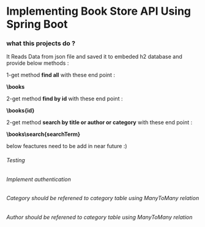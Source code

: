 # Implementing Book Store API Using Spring Boot

### what this projects do ?

It Reads Data from json file and saved it to embeded h2 database and provide below methods :

1-get method **find all** with these end point :

**\books**

2-get method **find by id** with these end point :

**\books\{id}**


2-get method **search by title or author or category** with these end point :

**\books\search\{searchTerm}**



below feactures need to be add in near future :)


###### Testing
###### Implement authentication
###### Category should be referened to category table using ManyToMany relation
###### Author should be referened to category table using ManyToMany relation






